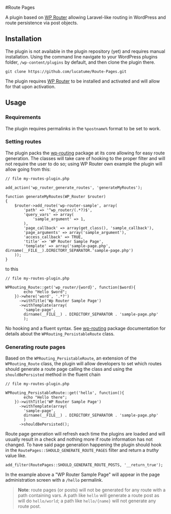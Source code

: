 #Route Pages

A plugin based on [WP Router](https://wordpress.org/plugins/wp-router/) allowing Laravel-like routing in WordPress and route persistence via post objects.

## Installation
The plugin is not available in the plugin repository (yet) and requires manual installation. Using the command line navigate to your WordPress plugins folder, `/wp-content/plugins` by default, and then clone the plugin there.

    git clone https://github.com/lucatume/Route-Pages.git

The plugin requires [WP Router](https://wordpress.org/plugins/wp-router/) to be installed and activated and will allow for that upon activation.

## Usage

### Requirements
The plugin requires permalinks in the `%postname%` format to be set to work.

### Setting routes
The plugin packs the [wp-routing](https://github.com/lucatume/wp-routing) package at its core allowing for easy route generation. The classes will take care of hooking to the proper filter and will not require the user to do so; using WP Router own example the plugin will allow going from this:

    // file my-routes-plugin.php

    add_action('wp_router_generate_routes', 'generateMyRoutes');

    function generateMyRoutes(WP_Router $router)
    {
        $router->add_route('wp-router-sample', array(
            'path' => '^wp_router/(.*?)$',
            'query_vars' => array(
                'sample_argument' => 1,
            ),
            'page_callback' => array(get_class(), 'sample_callback'),
            'page_arguments' => array('sample_argument'),
            'access_callback' => TRUE,
            'title' => 'WP Router Sample Page',
            'template' => array('sample-page.php', dirname(__FILE__).DIRECTORY_SEPARATOR.'sample-page.php')
        ));
    }

to this

    // file my-routes-plugin.php

    WPRouting_Route::get('wp_router/{word}', function($word){
            echo "Hello $word";
        })->where('word', '.*?')
          ->withTitle('Wp Router Sample Page')
          ->withTemplate(array(
            'sample-page',
            dirname(__FILE__) . DIRECTORY_SEPARATOR . 'sample-page.php'
            );

No hooking and a fluent syntax. See [wp-routing](https://github.com/lucatume/wp-routing) package documentation for details about the `WPRouting_PersistableRoute` class.

### Generating route pages
Based on the `WPRouting_PersistableRoute`, an extension of the `WPRouting_Route` class, the plugin will allow developers to set which routes should generate a route page calling the class and using the `shouldBePersisted` method in the fluent chain

    // file my-routes-plugin.php

    WPRouting_PersistableRoute::get('hello', function(){
            echo "Hello there";
        })->withTitle('WP Router Sample Page')
          ->withTemplate(array(
            'sample-page',
            dirname(__FILE__) . DIRECTORY_SEPARATOR . 'sample-page.php'
            )
          ->shouldBePersisted();

Route page generation will refresh each time the plugins are loaded and will usually result in a check and nothing more if route information has not changed. To have said page generation happening the plugin should hook in the `RoutePages::SHOULD_GENERATE_ROUTE_PAGES` filter and return a *truthy* value like.

    add_filter(RoutePages::SHOULD_GENERATE_ROUTE_POSTS, '__return_true');

In the example above a "WP Router Sample Page" will appear in the page administration screen with a `/hello` permalink.

>**Note**: route pages (or posts) will not be generated for any route with a path containing vars. A path like `hello` will generate a route post as will do `hello/world`; a path like `hello/{name}` will not generate any route post.
